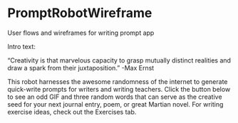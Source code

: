 # PromptRobotWireframe
User flows and wireframes for writing prompt app

Intro text:

“Creativity is that marvelous capacity to grasp mutually distinct realities and draw a spark from their juxtaposition.”
-Max Ernst

This robot harnesses the awesome randomness of the internet to generate quick-write prompts for writers and writing teachers. Click the button below to see an odd GIF and three random words that can serve as the creative seed for your next journal entry, poem, or great Martian novel. For writing exercise ideas, check out the Exercises tab.

